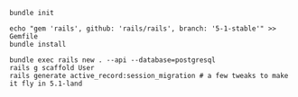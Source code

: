     bundle init

    echo "gem 'rails', github: 'rails/rails', branch: '5-1-stable'" >> Gemfile
    bundle install

    bundle exec rails new . --api --database=postgresql
    rails g scaffold User
    rails generate active_record:session_migration # a few tweaks to make it fly in 5.1-land
